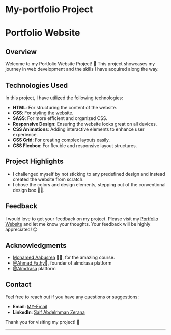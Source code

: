 ﻿# My-portfolio Project
# Portfolio Website 

## Overview
Welcome to my Portfolio Website Project! 🎉 This project showcases my journey in web development and the skills I have acquired along the way. 

## Technologies Used
In this project, I have utilized the following technologies:
- **HTML**: For structuring the content of the website.
- **CSS**: For styling the website.
- **SASS**: For more efficient and organized CSS.
- **Responsive Design**: Ensuring the website looks great on all devices.
- **CSS Animations**: Adding interactive elements to enhance user experience.
- **CSS Grid**: For creating complex layouts easily.
- **CSS Flexbox**: For flexible and responsive layout structures.

## Project Highlights
- I challenged myself by not sticking to any predefined design and instead created the website from scratch.
- I chose the colors and design elements, stepping out of the conventional design box 🎨✨.

## Feedback
I would love to get your feedback on my project. Please visit my [Portfolio Website](https://saif-zerana.github.io/My-portfolio/) and let me know your thoughts. Your feedback will be highly appreciated! 😊

## Acknowledgments
- [ Mohamed Aabusrea](https://github.com/mohamedabusrea)  👨‍💻, for the amazing course.
- [@Ahmad Fathy](https://github.com/afkhalid)🌟, founder of almdrasa platform
-  [@Almdrasa](https://github.com/Almdrasa) platform

## Contact
Feel free to reach out if you have any questions or suggestions:
- **Email**: [MY-Email](mailto:saifzerana@gmail.com)
- **LinkedIn**: [Saif Abdelrhman Zerana]((https://www.linkedin.com/in/saif-zerana/))

Thank you for visiting my project! 🚀

---
